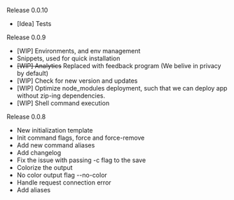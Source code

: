Release 0.0.10

- [Idea] Tests

Release 0.0.9

- [WIP] Environments, and env management
- Snippets, used for quick installation
- ~~[WIP] Analytics~~ Replaced with feedback program (We belive in privacy by default)
- [WIP] Check for new version and updates
- [WIP] Optimize node_modules deployment, such that we can deploy app without zip-ing dependencies.
- [WIP] Shell command execution

Release 0.0.8

- New initialization template
- Init command flags, force and force-remove
- Add new command aliases
- Add changelog
- Fix the issue with passing -c flag to the save
- Colorize the output
- No color output flag --no-color
- Handle request connection error
- Add aliases
